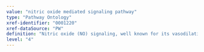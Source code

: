 ```yaml
---
value: "nitric oxide mediated signaling pathway"
type: "Pathway Ontology"
xref-identifier: "0001220"
xref-dataSource: "PW"
definition: "Nitric oxide (NO) signaling, well known for its vasodilation effects, exerts multiple roles that include the immune and nervous system."
level: "4"
---
```

